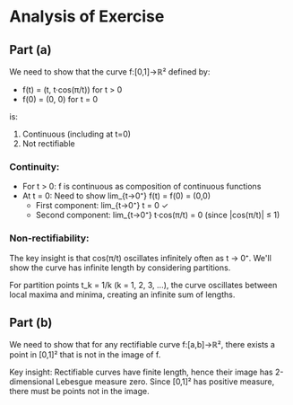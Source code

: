 # Analysis of Exercise

## Part (a)
We need to show that the curve f:[0,1]→ℝ² defined by:
- f(t) = (t, t·cos(π/t)) for t > 0
- f(0) = (0, 0) for t = 0

is:
1. Continuous (including at t=0)
2. Not rectifiable

### Continuity:
- For t > 0: f is continuous as composition of continuous functions
- At t = 0: Need to show lim_{t→0⁺} f(t) = f(0) = (0,0)
  - First component: lim_{t→0⁺} t = 0 ✓
  - Second component: lim_{t→0⁺} t·cos(π/t) = 0 (since |cos(π/t)| ≤ 1)

### Non-rectifiability:
The key insight is that cos(π/t) oscillates infinitely often as t → 0⁺.
We'll show the curve has infinite length by considering partitions.

For partition points t_k = 1/k (k = 1, 2, 3, ...), the curve oscillates between
local maxima and minima, creating an infinite sum of lengths.

## Part (b)
We need to show that for any rectifiable curve f:[a,b]→ℝ², there exists a point
in [0,1]² that is not in the image of f.

Key insight: Rectifiable curves have finite length, hence their image has
2-dimensional Lebesgue measure zero. Since [0,1]² has positive measure,
there must be points not in the image.